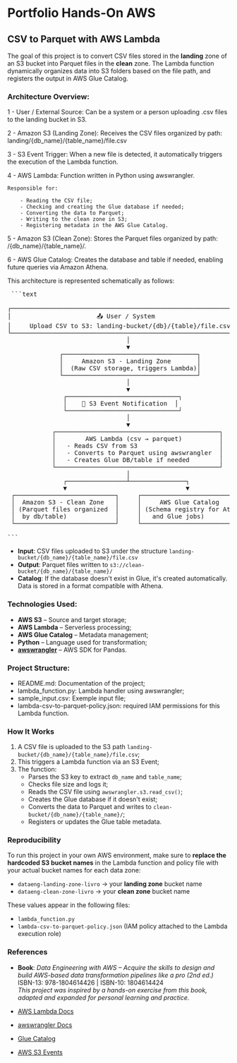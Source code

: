 # Portfolio Hands-On AWS
## CSV to Parquet with AWS Lambda

The goal of this project is to convert CSV files stored in the **landing** zone of an S3 bucket into Parquet files in the **clean** zone. The Lambda function dynamically organizes data into S3 folders based on the file path, and registers the output in AWS Glue Catalog.

### Architecture Overview:

1 - User / External Source:
    Can be a system or a person uploading .csv files to the landing bucket in S3.

2 - Amazon S3 (Landing Zone):
    Receives the CSV files organized by path: landing/{db_name}/{table_name}/file.csv

3 - S3 Event Trigger:
    When a new file is detected, it automatically triggers the execution of the Lambda function.

4 - AWS Lambda:
    Function written in Python using awswrangler.

    Responsible for:

        - Reading the CSV file;
        - Checking and creating the Glue database if needed;
        - Converting the data to Parquet;
        - Writing to the clean zone in S3;
        - Registering metadata in the AWS Glue Catalog.

5 - Amazon S3 (Clean Zone):
    Stores the Parquet files organized by path: /{db_name}/{table_name}/.

6 - AWS Glue Catalog:
    Creates the database and table if needed, enabling future queries via Amazon Athena.

This architecture is represented schematically as follows:

<pre> ```text
    
┌────────────────────────────────────────────────────────────────┐
│                       📤 User / System                         │
│     Upload CSV to S3: landing-bucket/{db}/{table}/file.csv     │
└────────────────────────────────────────────────────────────────┘
                                │
                                ▼
              ┌────────────────────────────────────┐
              │     Amazon S3 - Landing Zone       │
              │  (Raw CSV storage, triggers Lambda)│
              └────────────────────────────────────┘
                                │
                                ▼
               ┌──────────────────────────────┐
               │    🔁 S3 Event Notification  │
               └──────────────────────────────┘
                                │
                                ▼
            ┌────────────────────────────────────────────┐
            │        AWS Lambda (csv → parquet)          │
            │   - Reads CSV from S3                      │
            │   - Converts to Parquet using awswrangler  │
            │   - Creates Glue DB/table if needed        │
            └────────────────────────────────────────────┘
                                │
               ┌────────────────┴───────────────┐
               ▼                                ▼
 ┌───────────────────────────┐     ┌─────────────────────────────┐
 │  Amazon S3 - Clean Zone   │     │     AWS Glue Catalog        │
 │ (Parquet files organized  │     │ (Schema registry for Athena │
 │  by db/table)             │     │   and Glue jobs)            │
 └───────────────────────────┘     └─────────────────────────────┘

``` </pre>

- **Input**: CSV files uploaded to S3 under the structure `landing-bucket/{db_name}/{table_name}/file.csv`
- **Output**: Parquet files written to `s3://clean-bucket/{db_name}/{table_name}/`
- **Catalog**: If the database doesn't exist in Glue, it's created automatically. Data is stored in a format compatible with Athena.

### Technologies Used:

- **AWS S3** – Source and target storage;
- **AWS Lambda** – Serverless processing;
- **AWS Glue Catalog** – Metadata management;
- **Python** – Language used for transformation;
- **[awswrangler](https://aws-data-wrangler.readthedocs.io/)** – AWS SDK for Pandas.

### Project Structure: 
- README.md: Documentation of the project;
- lambda_function.py: Lambda handler using awswrangler;
- sample_input.csv: Exemple input file;
- lambda-csv-to-parquet-policy.json: required IAM permissions for this Lambda function.


### How It Works

1. A CSV file is uploaded to the S3 path `landing-bucket/{db_name}/{table_name}/file.csv`;
2. This triggers a Lambda function via an S3 Event;
3. The function:
   - Parses the S3 key to extract `db_name` and `table_name`;
   - Checks file size and logs it;
   - Reads the CSV file using `awswrangler.s3.read_csv()`;
   - Creates the Glue database if it doesn't exist;
   - Converts the data to Parquet and writes to `clean-bucket/{db_name}/{table_name}/`;
   - Registers or updates the Glue table metadata.

### Reproducibility
To run this project in your own AWS environment, make sure to **replace the hardcoded S3 bucket names** in the Lambda function and policy file with your actual bucket names for each data zone:

- `dataeng-landing-zone-livro` → your **landing zone** bucket name  
- `dataeng-clean-zone-livro` → your **clean zone** bucket name

These values appear in the following files:

- `lambda_function.py`  
- `lambda-csv-to-parquet-policy.json` (IAM policy attached to the Lambda execution role)

### References

- **Book**: *Data Engineering with AWS – Acquire the skills to design and build AWS-based data transformation pipelines like a pro (2nd ed.)*  
  ISBN-13: 978-1804614426 | ISBN-10: 1804614424  
  _This project was inspired by a hands-on exercise from this book, adapted and expanded for personal learning and practice._

- [AWS Lambda Docs](https://docs.aws.amazon.com/lambda/latest/dg/welcome.html)
- [awswrangler Docs](https://aws-data-wrangler.readthedocs.io/)
- [Glue Catalog](https://docs.aws.amazon.com/glue/latest/dg/components-overview.html)
- [AWS S3 Events](https://docs.aws.amazon.com/AmazonS3/latest/userguide/NotificationHowTo.html)
